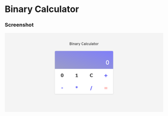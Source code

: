 # **Binary Calculator**

### Screenshot

![Binary Calculator Preview](./screenshot/BinaryCalculator.png)
